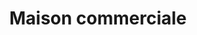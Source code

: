 ---
title: "Maison commerciale"
url: /kinshasa/maison-commerciale-tshatshi-2/
shop: centre commercial
---